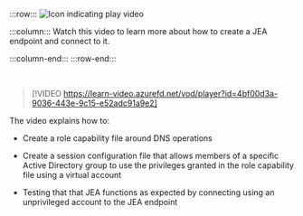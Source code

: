 :::row:::
![Icon indicating play video](../media/video-icon.png)

:::column:::
Watch this video to learn more about how to create a JEA endpoint and connect to it.

:::column-end:::
:::row-end:::

</br>

> [!VIDEO https://learn-video.azurefd.net/vod/player?id=4bf00d3a-9036-443e-9c15-e52adc91a9e2]

The video explains how to:

- Create a role capability file around DNS operations

- Create a session configuration file that allows members of a specific Active Directory group to use the privileges granted in the role capability file using a virtual account

- Testing that that JEA functions as expected by connecting using an unprivileged account to the JEA endpoint
